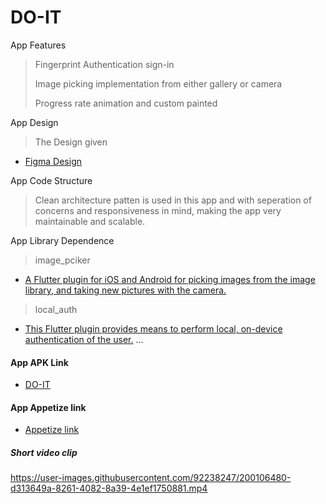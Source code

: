 # DO-IT

App Features

> Fingerprint Authentication sign-in
> 
> Image picking implementation from either gallery or camera
> 
> Progress rate animation and custom painted 
>

App Design

> The Design given

- [Figma Design](https://www.figma.com/file/KPAjq7QeMzgcqZJPhWJk17/Project-management-app-(Test)-(Copy)?type=design&node-id=0-1&mode=design&t=9u1u9mZvrmqbtWFZ-0)



App Code Structure

> Clean architecture patten is used in this app and with seperation of concerns and responsiveness in mind, making the app very maintainable and scalable.

App Library Dependence

> image_pciker

- [A Flutter plugin for iOS and Android for picking images from the image library, and taking new pictures with the camera.]([https://pub.dev/packages/url_launcher](https://pub.dev/packages/image_picker))

> local_auth

- [This Flutter plugin provides means to perform local, on-device authentication of the user.]([https://pub.dev/packages/url_launcher](https://pub.dev/packages/local_auth))
...

#### App APK Link

- [DO-IT](https://drive.google.com/file/d/1rijHa96TzkP9nVJpWvY6DINNkFrVKe3g/view?usp=drivesdk)

#### App Appetize link

- [Appetize link ](https://appetize.io/app/bbcljoefku3xxa63i6dkgb2xku?device=pixel4&osVersion=11.0&scale=75)

##### Short video clip



https://user-images.githubusercontent.com/92238247/200106480-d313649a-8261-4082-8a39-4e1ef1750881.mp4

